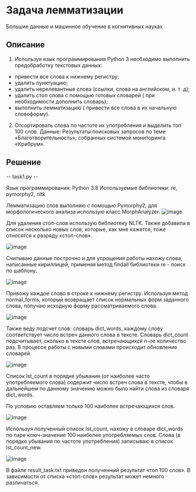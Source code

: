 # Задача лемматизации
Большие данные и машинное обучение в когнитивных науках

## Описание
1. Используя язык программирования Python 3 необходимо выполнить предобработку текстовых данных:
- привести все слова к нижнему регистру;
- удалить пунктуацию;
- удалить нерелевантные слова (ссылки, слова на английском, и. т .д);
- удалить стоп слова с помощью готовых словарей ( при необходимости дополнить словарь);
- выполнить лемматизацию ( привести все слова в их начальную словоформу).
2. Отсортировать слова по частоте их употребления и выделить топ 100 слов.
Данные: Результаты поисковых запросов по теме «Благотворительность», собранных системой мониторинга «Крибрум».

## Решение
-- task1.py --

Язык программирования: Python 3.8
Используемые библиотеки: re, pymorphy2, nltk

Лемматизацию слов выполняю с помощью Pymorphy2, для морфологического анализа использую класс MorphAnalyzer.
![image](https://user-images.githubusercontent.com/62285192/220194254-78b8c282-71e0-42a9-a42c-f84161161233.png)

 
Для удаления стоп-слов использую библиотеку NLTK. Также добавила в список несколько новых слов, которые, как мне кажется, тоже относятся к разряду «стоп-слов».

![image](https://user-images.githubusercontent.com/62285192/220194323-90bd0d42-7719-4260-a6d9-db4454b66429.png)

 
Считываю данные построчно и для упрощения работы нахожу слова, написанные кириллицей, применяя метод findall библиотеки re - поиск по шаблону.

![image](https://user-images.githubusercontent.com/62285192/220194365-33cbb19e-257f-40ae-be44-78e7d25031f6.png)

 
Привожу каждое слово в строке к нижнему регистру. Используя метод normal_forms, который возвращает список нормальных форм заданного слова, получаю исходную форму рассматриваемого слова.

![image](https://user-images.githubusercontent.com/62285192/220194414-b22476c0-b21f-4cb4-b532-f8732f1aadc9.png)

 
Также веду подсчет слов: словарь dict_words, каждому слову соответствует число встреч данного слова в тексте. Словарь dict_count подсчитывает, сколько в тексте слов, встречающихся n-ое количество раз. 
В процессе работы с новыми словами происходит обновление словарей.

![image](https://user-images.githubusercontent.com/62285192/220194460-8f3a5e5f-55d2-43a1-9c71-cf6747401c7d.png)

 
Список lst_count в порядке убывания (от наиболее часто употребляемого слова) содержит число встреч слова в тексте, чтобы в дальнейшем по данному значению можно было найти слова из словаря dict_words. 

По условию оставляем только 100 наиболее встречающихся слов.

![image](https://user-images.githubusercontent.com/62285192/220194514-9baab288-8cd5-4e11-bccd-753b8b0170b6.png)

 
Используя полученный список lst_count, нахожу в словаре dict_words по паре ключ-значение 100 наиболее употребляемых слов. Слова (в порядке убывания по частоте употребления) записываю в список lst_count_new.

![image](https://user-images.githubusercontent.com/62285192/220194574-201469ee-9ba1-4ae8-aa90-e772a21c9ad6.png)

 
В файле result_task.txt приведен полученный результат «топ 100 слов».
В зависимости от списка «стоп-слов» результат может немного различаться.



